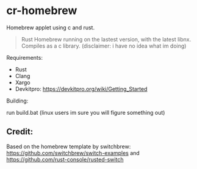 # cr-homebrew
Homebrew applet using c and rust.

> Rust Homebrew running on the lastest version, with the latest libnx. Compiles as a c library.
(disclaimer: i have no idea what im doing)

Requirements:
- Rust
- Clang
- Xargo
- Devkitpro: https://devkitpro.org/wiki/Getting_Started

Building:

run build.bat (linux users im sure you will figure something out)

## Credit:
Based on the homebrew template by switchbrew: https://github.com/switchbrew/switch-examples and https://github.com/rust-console/rusted-switch
